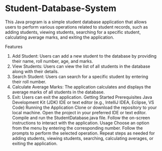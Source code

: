 # Student-Database-System
This Java program is a simple student database application that allows users to perform various operations related to student records, such as adding students, viewing students, searching for a specific student, calculating average marks, and exiting the application.

Features
1. Add Student: Users can add a new student to the database by providing their name, roll number, age, and marks.
2. View Students: Users can view the list of all students in the database along with their details.
3. Search Student: Users can search for a specific student by entering their roll number.
4. Calculate Average Marks: The application calculates and displays the average marks of all students in the database.
5. Exit: Users can exit the application.
       Getting Started
   Prerequisites
   Java Development Kit (JDK)
   IDE or text editor (e.g., IntelliJ IDEA, Eclipse, VS Code)
   Running the Application
   Clone or download the repository to your local machine.
   Open the project in your preferred IDE or text editor.
   Compile and run the StudentDatabase.java file.
   Follow the on-screen instructions to interact with the application.
        Usage
Choose an option from the menu by entering the corresponding number.
Follow the prompts to perform the selected operation.
Repeat steps as needed for adding students, viewing students, searching, calculating averages, or exiting the application.
